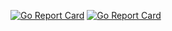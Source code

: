 [![Go Report Card](https://goreportcard.com/badge/github.com/NullpointerW/anicat)](https://goreportcard.com/report/github.com/NullpointerW/anicat)
[![Go Report Card](https://img.shields.io/badge/go-v1.20-blue)](https://tip.golang.org/doc/go1.20)